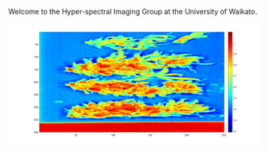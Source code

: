 Welcome to the Hyper-spectral Imaging Group at the University of Waikato.

![Cannabis buds](img/cannabis_buds.jpg)
